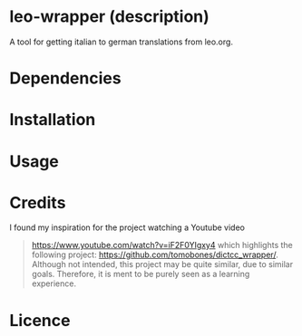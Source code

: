 # leo-wrapper (description)
A tool for getting italian to german translations from leo.org.
# Dependencies
# Installation
# Usage
# Credits
I found my inspiration for the project watching a Youtube video
>  https://www.youtube.com/watch?v=iF2F0YIgxy4
which highlights the following project:
> https://github.com/tomobones/dictcc_wrapper/.
Although not intended, this project may be quite similar, due to similar goals.
Therefore, it is ment to be purely seen as a learning experience.
# Licence